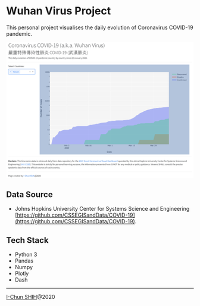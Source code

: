 # Wuhan Virus Project

This personal project visualises the daily evolution of Coronavirus COVID-19 pandemic. 

 ![App Example](resources/images/App_Screenshot_2020-04-09.png)
 
## Data Source
- Johns Hopkins University Center for Systems Science and Engineering [https://github.com/CSSEGISandData/COVID-19](https://github.com/CSSEGISandData/COVID-19).

## Tech Stack
- Python 3
- Pandas
- Numpy
- Plotly
- Dash
 
 ---

[I-Chun SHIH](www.linkedin.com/in/icshih)@2020
